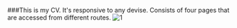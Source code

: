 ###This is my CV. It's responsive to any devise. Consists of four pages that are accessed from different routes.
![1](https://user-images.githubusercontent.com/75522192/108371817-56799900-7228-11eb-97a9-4097a10ff227.png)